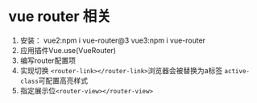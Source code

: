 # vue router 相关
   1. 安装：
    vue2:npm i vue-router@3
    vue3:npm i vue-router
2. 应用插件Vue.use(VueRouter)
3. 编写router配置项
4. 实现切换
    ``<router-link></router-link>``浏览器会被替换为a标签
    ``active-class``可配置高亮样式
5. 指定展示位``<router-view></router-view>``